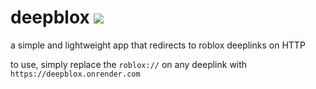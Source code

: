 # deepblox <a href="https://render.com"><img src="https://github.com/user-attachments/assets/dac13364-0bcf-4d84-81f9-f72a9a790675"></a>
a simple and lightweight app that redirects to roblox deeplinks on HTTP

to use, simply replace the `roblox://` on any deeplink with `https://deepblox.onrender.com`
